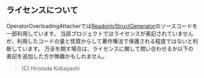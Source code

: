 ## ライセンスについて
OperatorOverloadingAttacherでは[ReadonlyStructGenerator](https://github.com/pierre3/ReadonlyStructGenerator)のソースコードを一部利用しています。
当該プロジェクトではライセンスが表記されていませんが、利用したコードの量と性質からして著作権法で保護される程度ではないと判断しています。
万全を期す場合は、ライセンスに関して問い合わせるか以下の表記を追加した方が無難かもしれません。

>  (C) Hirotada Kobayashi 
